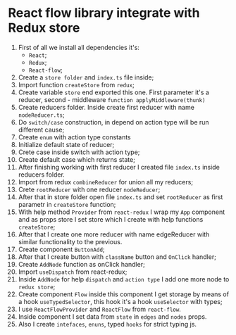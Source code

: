 # React flow library integrate with Redux store

1. First of all we install all dependencies it's:
    - `React`;
    - `Redux`;
    - `React-flow`;
2. Create а `store folder` and `index.ts` file inside;
3. Import function `createStore` from `redux`;
4. Create variable `store` end exported this one. First parameter it's a reducer, second - middleware `function applyMiddleware(thunk)`
5. Create reducers folder. Inside create first reducer with name `nodeReducer.ts`;
6. Do `switch/case` construction, in depend on action type will be run different cause;
7. Create `enum` with action type constants
8. Initialize default state of reducer;
9. Crete case inside switch with action type;
10. Create default case which returns state;
11. After finishing working with first reducer I created file `index.ts` inside reducers folder.
12. Import from redux `combineReducer` for union all my reducers;
13. Crete `rootReducer` with one reducer `nodeReducer`;
14. After that in store folder open file `index.ts` and set `rootReducer` as first parametr in `createStore` function;
15. With help method `Provider` from `react-redux` I wrap my `App` component and as props store I set store which I create with help functions `createStore`;
16. After that I create one more reducer with name edgeReducer with similar functionality to the previous.
17. Create component `ButtonAdd`;
18. After that I create button with `className` button and `OnClick` handler;
19. Create `AddNode` function as onClick handler;
20. Import `useDispatch` from react-redux;
21. Inside `AddNode` for help `dispatch` and `action type` I add one more node to `redux store`;  
22. Create component `Flow` inside this component I get storage by means of a hook `useTypedSelector`, this hook it's a hook `useSelector` with types;
23. I use `ReactFlowProvider` and `ReactFlow` from `react-flow`.
24. Inside component I set data from `state` in `edges` and `nodes` props.
25. Also I create `intefaces`, `enuns`, typed `hooks` for strict typing js.
